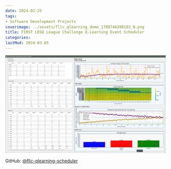 ```yaml
---
date: 2024-02-25
tags:
- Software Development Projects
coverimage: ../assets/fllc_qlearning_demo_1709746398103_0.png
title: FIRST LEGO League Challenge Q-Learning Event Scheduler
categories:
lastMod: 2024-03-05
---
```

![fllc_qlearning_demo.png](/assets/fllc_qlearning_demo_1709746398103_0.png)

GitHub: [@fllc-qlearning-scheduler](https://github.com/wonyoung-jang/fllc-qlearning-scheduler)
